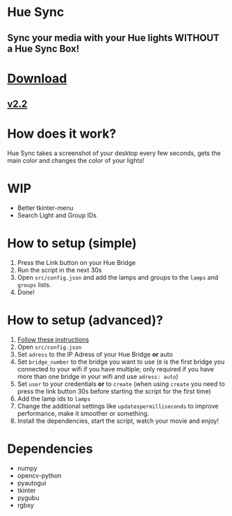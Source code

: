 # Hue Sync
## Sync your media with your Hue lights WITHOUT a Hue Sync Box!

# [Download](https://github.com/TimTrayler/hue-sync/releases/download/v2.2/hue-sync-v2.2.zip)
## [v2.2](https://github.com/TimTrayler/hue-sync/releases/tag/v2.2)

# How does it work?
Hue Sync takes a screenshot of your desktop every few seconds, gets the main color and changes the color of your lights!

# WIP
- Better tkinter-menu
- Search Light and Group IDs

# How to setup (simple)
1. Press the Link button on your Hue Bridge
2. Run the script in the next 30s
3. Open ```src/config.json``` and add the lamps and groups to the ```lamps``` and ```groups``` lists.
4. Done!

# How to setup (advanced)?
1. [Follow these instructions](https://developers.meethue.com/develop/get-started-2/)
2. Open ```src/config.json```
3. Set ```adress``` to the IP Adress of your Hue Bridge __or__ auto
4. Set ```bridge_number``` to the bridge you want to use (```0``` is the first bridge you connected to your wifi if you have multiple; only required if you have more than one bridge in your wifi and use ```adress: auto```)
5. Set ```user``` to your credentials __or__ to ```create``` (when using ```create``` you need to press the link button 30s before starting the script for the first time)
6. Add the lamp ids to ```lamps```
7. Change the additional settings like ```updatespermilliseconds``` to improve performance, make it smoother or something.
8. Install the dependencies, start the script, watch your movie and enjoy!

# Dependencies
- numpy
- opencv-python
- pyautogui
- tkinter
- pygubu
- rgbxy
